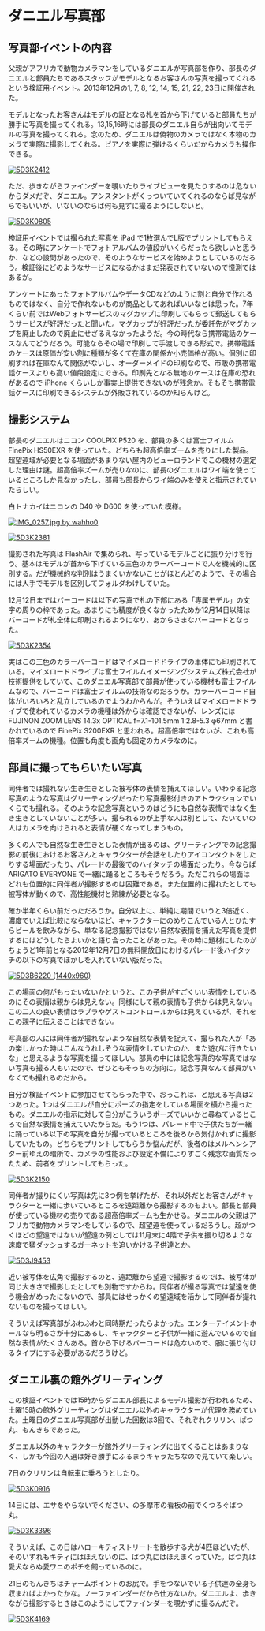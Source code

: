 ﻿ダニエル写真部
==============

写真部イベントの内容
--------------------

父親がアフリカで動物カメラマンをしているダニエルが写真部を作り、部長のダニエルと部員たちであるスタッフがモデルとなるお客さんの写真を撮ってくれるという検証用イベント。2013年12月の1, 7, 8, 12, 14, 15, 21, 22, 23日に開催された。

モデルとなったお客さんはモデルの証となる札を首から下げていると部員たちが勝手に写真を撮ってくれる。13,15,16時には部長のダニエル自らが出向いてモデルの写真を撮ってくれる。念のため、ダニエルは偽物のカメラではなく本物のカメラで実際に撮影してくれる。ピアノを実際に弾けるくらいだからカメラも操作できる。

[![5D3K2412](http://farm4.staticflickr.com/3818/11353884364_7ce5088b9f.jpg)](http://www.flickr.com/photos/ohtake_tomohiro/11353884364/)

ただ、歩きながらファインダーを覗いたりライブビューを見たりするのは危ないからダメだぞ、ダニエル。アシスタントがくっついていてくれるのならば見ながらでもいいが、いないのならば何も見ずに撮るようにしないと。

[![5D3K0805](http://farm8.staticflickr.com/7399/11267914526_de53ebe1f8.jpg)](http://www.flickr.com/photos/ohtake_tomohiro/11267914526/)

検証用イベントでは撮られた写真を iPad で1枚選んでL版でプリントしてもらえる。その時にアンケートでフォトアルバムの値段がいくらだったら欲しいと思うか、などの設問があったので、そのようなサービスを始めようとしているのだろう。検証後にどのようなサービスになるかはまだ発表されていないので憶測ではあるが。

アンケートにあったフォトアルバムやデータCDなどのように割と自分で作れるものではなく、自分で作れないものが商品としてあればいいなとは思った。7年くらい前ではWebフォトサービスのマグカップに印刷してもらって郵送してもらうサービスが好評だったと聞いた。マグカップが好評だったが委託先がマグカップを廃止したので廃止にせざるえなかったようだ。今の時代なら携帯電話のケースなんてどうだろう。可能ならその場で印刷して手渡しできる形式で。携帯電話のケースは原価が安い割に種類が多くて在庫の関係か小売価格が高い。個別に印刷すれば在庫なんて関係がないし、オーダーメイドの印刷なので、市販の携帯電話ケースよりも高い値段設定にできる。印刷先となる無地のケースは在庫の恐れがあるので iPhone くらいしか事実上提供できないのが残念か。そもそも携帯電話ケースに印刷できるシステムが外販されているのか知らんけど。

撮影システム
------------

部長のダニエルはニコン COOLPIX P520 を、部員の多くは富士フイルム FinePix HS50EXR を使っていた。どちらも超高倍率ズームを売りにした製品。超望遠域が必要となる場面があまりない屋内のピューロランドでこの機材の選定した理由は謎。超高倍率ズームが売りなのに、部長のダニエルはワイ端を使っているところしか見なかったし、部員も部長からワイ端のみを使えと指示されていたらしい。

白トナカイはニコンの D40 や D600 を使っていた模様。

[![IMG_0257.jpg by wahho0](http://farm6.staticflickr.com/5539/11152848313_0403b76556.jpg)](http://www.flickr.com/photos/wahho/11152848313/)

[![5D3K2381](http://farm8.staticflickr.com/7336/11353943803_1ba0c8b06a.jpg)](http://www.flickr.com/photos/ohtake_tomohiro/11353943803/)

撮影された写真は FlashAir で集められ、写っているモデルごとに振り分けを行う。基本はモデルが首から下げている三色のカラーバーコードで人を機械的に区別する。だが機械的な判別はうまくいかないことがほとんどのようで、その場合には人手でモデルを区別してフォルダわけしていた。

12月12日まではバーコードは以下の写真で札の下部にある「専属モデル」の文字の周りの枠であった。あまりにも精度が良くなかったためか12月14日以降はバーコードが札全体に印刷されるようになり、あからさまなバーコードとなった。

[![5D3K2354](http://farm8.staticflickr.com/7393/11353946403_4c475d88b7.jpg)](http://www.flickr.com/photos/ohtake_tomohiro/11353946403/)

実はこの三色のカラーバーコードはマイメロードドライブの車体にも印刷されている。マイメロードドライブは富士フイルムイメージングシステムズ株式会社が技術提供をしていて、このダニエル写真部で部員が使っている機材も富士フイルムなので、バーコードは富士フイルムの技術なのだろうか。カラーバーコード自体がいろいろと乱立しているのでようわからんが。そういえばマイメロードドライブで使われているカメラの機種は外からは確認できないが、レンズには FUJINON ZOOM LENS 14.3x OPTICAL f=7.1-101.5mm 1:2.8-5.3 φ67mm と書かれているので FinePix S200EXR と思われる。超高倍率ではないが、これも高倍率ズームの機種。位置も角度も画角も固定のカメラなのに。

部員に撮ってもらいたい写真
--------------------------

同伴者では撮れない生き生きとした被写体の表情を捕えてほしい。いわゆる記念写真のような写真はグリーティングだったり写真撮影付きのアトラクションでいくらでも撮れる。そのような記念写真というのはどうにも自然な表情ではなく生き生きとしていないことが多い。撮られるのが上手な人は別として、たいていの人はカメラを向けられると表情が硬くなってしまうもの。

多くの人でも自然な生き生きとした表情が出るのは、グリーティングでの記念撮影の前後におけるお客さんとキャラクターが会話をしたりアイコンタクトをしたりする場面だったり、パレードの最後でのハイタッチの場面だったり。今ならば ARIGATO EVERYONE で一緒に踊るところもそうだろう。ただこれらの場面はどれも位置的に同伴者が撮影するのは困難である。また位置的に撮れたとしても被写体が動くので、高性能機材と熟練が必要となる。

確か半年くらい前だっただろうか。自分以上に、単純に期間でいうと3倍近く、濃度でいえば比較にならないほど、キャラクターにのめりこんでいる人とひたすらビールを飲みながら、単なる記念撮影ではない自然な表情を捕えた写真を提供するにはどうしたらよいかと語り合ったことがあった。その時に題材にしたのがちょうど1年前となる2012年12月7日の無料開放日におけるパレード後ハイタッチの以下の写真でぼかしを入れていない版だった。

[![5D3B6220 (1440x960)](https://lh4.googleusercontent.com/-TdyTuOf3RZI/UMKheTTImaI/AAAAAAAAF2E/3nUDV5k4Kro/s500/5D3B6220%2520%25281440x960%2529.jpg)](https://picasaweb.google.com/lh/photo/GgC4-AA4gWgo16XDyPa4ytMTjNZETYmyPJy0liipFm0?feat=embedwebsite)

この場面の何がもったいないかというと、この子供がすごくいい表情をしているのにその表情は親からは見えない。同様にして親の表情も子供からは見えない。この二人の良い表情はラブラやゲストコントロールからは見えているが、それをこの親子に伝えることはできない。

写真部の人には同伴者が撮れないような自然な表情を捉えて、撮られた人が「あの楽しかった時はこんなうれしそうな表情をしていたのか、また遊びに行きたいな」と思えるような写真を撮ってほしい。部員の中には記念写真的な写真ではない写真も撮る人もいたので、ぜひともそっちの方向に。記念写真なんて部員がいなくても撮れるのだから。

自分が検証イベントに参加させてもらった中で、おっこれは、と思える写真は2つあった。1つはダニエルが自分にポーズの指定をしている場面を横から撮ったもの。ダニエルの指示に対して自分がこういうポーズでいいかと尋ねているところで自然な表情を捕えていたからだ。もう1つは、パレード中で子供たちが一緒に踊っている以下の写真を自分が撮っているところを後ろから気付かれずに撮影していたもの。どちらをプリントしてもらうか悩んだが、後者のはメルヘンシアター前ゆえの暗所で、カメラの性能および設定不備によりすごく残念な画質だったため、前者をプリントしてもらった。

[![5D3K2150](http://farm8.staticflickr.com/7315/11353858116_bca3f2dabf.jpg)](http://www.flickr.com/photos/ohtake_tomohiro/11353858116/)

同伴者が撮りにくい写真は先に3つ例を挙げたが、それ以外だとお客さんがキャラクターと一緒に歩いているところを遠距離から撮影するのもよい。部長と部員が使っている機材の売りである超高倍率ズームも生かせる。ダニエルの父親はアフリカで動物カメラマンをしているので、超望遠を使っているだろうし。超がつくほどの望遠ではないが望遠の例としては11月末に4階で子供を振り切るような速度で猛ダッシュするガーネットを追いかける子供達とか。

[![5D3J9453](http://farm6.staticflickr.com/5519/11150820894_039753f6bb.jpg)](http://www.flickr.com/photos/ohtake_tomohiro/11150820894/)

近い被写体を広角で撮影するのと、遠距離から望遠で撮影するのでは、被写体が同じ大きさで撮影したとしても別物ですからね。同伴者が撮る写真では望遠を使う機会がめったにないので、部員にはせっかくの望遠域を活かして同伴者が撮れないものを撮ってほしい。

そういえば写真部がふわふわと同時期だったらよかった。エンターテイメントホールなら明るさが十分にあるし、キャラクターと子供が一緒に遊んでいるので自然な表情がたくさんある。首から下げるバーコードは危ないので、服に張り付けるタイプにする必要があるだろうけど。

ダニエル裏の館外グリーティング
------------------------------

この検証イベントでは15時からダニエル部長によるモデル撮影が行われるため、土曜15時の館外グリーティングはダニエル以外のキャラクターが代理を務めていた。土曜日のダニエル写真部が出動した回数は3回で、それぞれクリリン、ばつ丸、もんきちであった。

ダニエル以外のキャラクターが館外グリーティングに出てくることはあまりなく、しかも今回の人選は好き勝手にふるまうキャラたちなので見ていて楽しい。

7日のクリリンは自転車に乗ろうとしたり。

[![5D3K0916](http://farm6.staticflickr.com/5485/11267975373_557e61af64.jpg)](http://www.flickr.com/photos/ohtake_tomohiro/11267975373/)

14日には、エサをやらないでください、の多摩市の看板の前でくつろぐばつ丸。

[![5D3K3396](http://farm4.staticflickr.com/3727/11377200116_5c77312515.jpg)](http://www.flickr.com/photos/ohtake_tomohiro/11377200116/)

そういえば、この日はハローキティストリートを散歩する犬が4匹ほどいたが、そのいずれもキティにはほえないのに、ばつ丸にはほえまくっていた。ばつ丸は愛犬ならぬ愛ワニのポチを飼っているのに。

21日のもんきちはチャームポイントのお尻で。手をつないでいる子供達の全身も収まればよかったかな。ノーファインダーだから仕方ないか。ダニエルよ、歩きながら撮影するときはこのようにしてファインダーを覗かずに撮るんだぞ。

[![5D3K4169](http://farm4.staticflickr.com/3717/11486583234_906887a989.jpg)](http://www.flickr.com/photos/ohtake_tomohiro/11486583234/)


